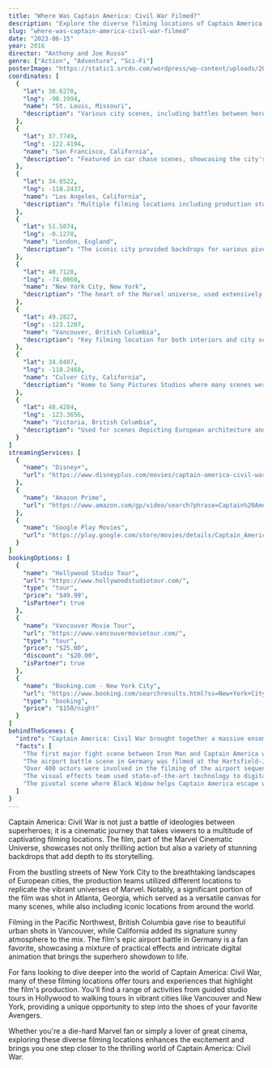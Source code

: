```yaml
---
title: "Where Was Captain America: Civil War Filmed?"
description: "Explore the diverse filming locations of Captain America: Civil War, from city streets to expansive landscapes across multiple continents."
slug: "where-was-captain-america-civil-war-filmed"
date: "2023-06-15"
year: 2016
director: "Anthony and Joe Russo"
genre: ["Action", "Adventure", "Sci-Fi"]
posterImage: "https://static1.srcdn.com/wordpress/wp-content/uploads/2019/11/Captain-America-Civil-War.jpg"
coordinates: [
  { 
    "lat": 38.6270, 
    "lng": -90.1994, 
    "name": "St. Louis, Missouri", 
    "description": "Various city scenes, including battles between heroes."
  },
  { 
    "lat": 37.7749, 
    "lng": -122.4194, 
    "name": "San Francisco, California", 
    "description": "Featured in car chase scenes, showcasing the city's iconic hills."
  },
  { 
    "lat": 34.0522, 
    "lng": -118.2437, 
    "name": "Los Angeles, California", 
    "description": "Multiple filming locations including production studios and urban landscapes."
  },
  { 
    "lat": 51.5074, 
    "lng": -0.1278, 
    "name": "London, England", 
    "description": "The iconic city provided backdrops for various pivotal scenes."
  },
  { 
    "lat": 40.7128, 
    "lng": -74.0060, 
    "name": "New York City, New York", 
    "description": "The heart of the Marvel universe, used extensively throughout the film."
  },
  { 
    "lat": 49.2827, 
    "lng": -123.1207, 
    "name": "Vancouver, British Columbia", 
    "description": "Key filming location for both interiors and city scenes."
  },
  { 
    "lat": 34.0407, 
    "lng": -118.2468, 
    "name": "Culver City, California", 
    "description": "Home to Sony Pictures Studios where many scenes were filmed."
  },
  { 
    "lat": 48.4284, 
    "lng": -123.3656, 
    "name": "Victoria, British Columbia", 
    "description": "Used for scenes depicting European architecture and settings."
  }
]
streamingServices: [
  {
    "name": "Disney+",
    "url": "https://www.disneyplus.com/movies/captain-america-civil-war/2s0dWcV5h6Hv"
  },
  {
    "name": "Amazon Prime",
    "url": "https://www.amazon.com/gp/video/search?phrase=Captain%20America%3A%20Civil%20War"
  },
  {
    "name": "Google Play Movies",
    "url": "https://play.google.com/store/movies/details/Captain_America_Civil_War?id=5ApOwIwiVmI.P"
  }
]
bookingOptions: [
  {
    "name": "Hollywood Studio Tour",
    "url": "https://www.hollywoodstudiotour.com/",
    "type": "tour",
    "price": "$49.99",
    "isPartner": true
  },
  {
    "name": "Vancouver Movie Tour",
    "url": "https://www.vancouvermovietour.com/",
    "type": "tour",
    "price": "$25.00",
    "discount": "$20.00",
    "isPartner": true
  },
  {
    "name": "Booking.com - New York City",
    "url": "https://www.booking.com/searchresults.html?ss=New+York+City",
    "type": "booking",
    "price": "$150/night"
  }
]
behindTheScenes: {
  "intro": "Captain America: Civil War brought together a massive ensemble cast and was filmed across numerous locations, each chosen for their ability to capture the dynamic and high-stakes nature of the film's storyline.",
  "facts": [
    "The first major fight scene between Iron Man and Captain America was filmed at a former military base in Germany.",
    "The airport battle scene in Germany was filmed at the Hartsfield-Jackson Atlanta International Airport in the United States.",
    "Over 400 actors were involved in the filming of the airport sequence alone.",
    "The visual effects team used state-of-the-art technology to digitally enhance various action sequences, making them more explosive.",
    "The pivotal scene where Black Widow helps Captain America escape was filmed in downtown Atlanta, showcasing the city's architecture."
  ]
}
---
```


<CaptainAmericaCivilWarGuide />

Captain America: Civil War is not just a battle of ideologies between superheroes; it is a cinematic journey that takes viewers to a multitude of captivating filming locations. The film, part of the Marvel Cinematic Universe, showcases not only thrilling action but also a variety of stunning backdrops that add depth to its storytelling.

From the bustling streets of New York City to the breathtaking landscapes of European cities, the production teams utilized different locations to replicate the vibrant universes of Marvel. Notably, a significant portion of the film was shot in Atlanta, Georgia, which served as a versatile canvas for many scenes, while also including iconic locations from around the world.

Filming in the Pacific Northwest, British Columbia gave rise to beautiful urban shots in Vancouver, while California added its signature sunny atmosphere to the mix. The film's epic airport battle in Germany is a fan favorite, showcasing a mixture of practical effects and intricate digital animation that brings the superhero showdown to life.

For fans looking to dive deeper into the world of Captain America: Civil War, many of these filming locations offer tours and experiences that highlight the film's production. You'll find a range of activities from guided studio tours in Hollywood to walking tours in vibrant cities like Vancouver and New York, providing a unique opportunity to step into the shoes of your favorite Avengers.

Whether you're a die-hard Marvel fan or simply a lover of great cinema, exploring these diverse filming locations enhances the excitement and brings you one step closer to the thrilling world of Captain America: Civil War.
